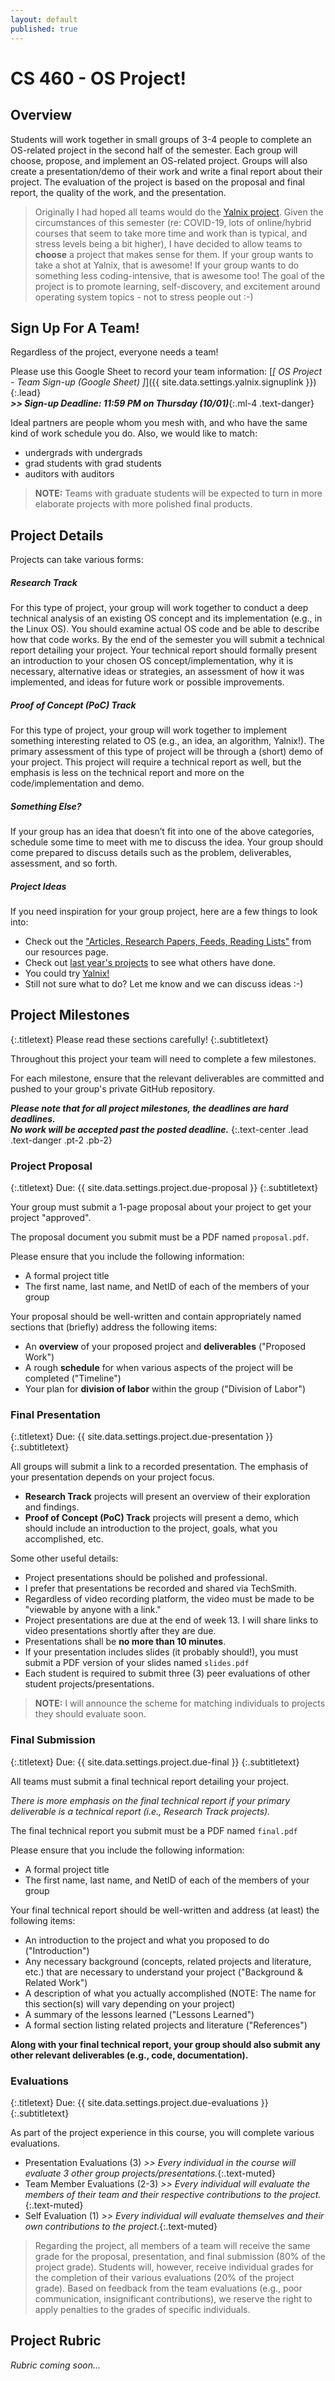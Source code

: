 ```yaml
---
layout: default
published: true
---
```


# CS 460 - OS Project!

## Overview

Students will work together in small groups of 3-4 people to complete an OS-related project in the second half of the semester.
Each group will choose, propose, and implement an OS-related project.
Groups will also create a presentation/demo of their work and write a final report about their project.
The evaluation of the project is based on the proposal and final report, the quality of the work, and the presentation.

> Originally I had hoped all teams would do the [Yalnix project]( {{site.baseurl}}/{{site.data.settings.yalnix.link}} ).
> Given the circumstances of this semester (re: COVID-19, lots of online/hybrid courses that seem to take more time and work than is typical, and stress levels being a bit higher),
> I have decided to allow teams to **choose** a project that makes sense for them.
> If your group wants to take a shot at Yalnix, that is awesome!
> If your group wants to do something less coding-intensive, that is awesome too!
> The goal of the project is to promote learning, self-discovery, and excitement around operating system topics - not to stress people out :-)

## Sign Up For A Team!

Regardless of the project, everyone needs a team!

Please use this Google Sheet to record your team information:
[_[ OS Project - Team Sign-up (Google Sheet) ]_]({{ site.data.settings.yalnix.signuplink }}){:.lead}
<br/> _**>> Sign-up Deadline: 11:59 PM on Thursday (10/01)**_{:.ml-4 .text-danger}

Ideal partners are people whom you mesh with,
and who have the same kind of work schedule you do.
Also, we would like to match:
- undergrads with undergrads
- grad students with grad students
- auditors with auditors

> **NOTE:** Teams with graduate students will be expected to turn in more elaborate projects with more polished final products.

## Project Details

Projects can take various forms:

##### Research Track
For this type of project, your group will work together to conduct a deep technical analysis of an existing OS concept and its implementation (e.g., in the Linux OS).
You should examine actual OS code and be able to describe how that code works.
By the end of the semester you will submit a technical report detailing your project.
Your technical report should formally present
 an introduction to your chosen OS concept/implementation,
 why it is necessary,
 alternative ideas or strategies,
 an assessment of how it was implemented, and
 ideas for future work or possible improvements.

##### Proof of Concept (PoC) Track
For this type of project, your group will work together to implement something interesting related to OS (e.g., an idea, an algorithm, Yalnix!).
The primary assessment of this type of project will be through a (short) demo of your project.
This project will require a technical report as well, but the emphasis is less on the technical report and more on the code/implementation and demo.

##### Something Else?
If your group has an idea that doesn’t fit into one of the above categories, schedule some time to meet with me to discuss the idea.
Your group should come prepared to discuss details such as the problem, deliverables, assessment, and so forth.

##### Project Ideas

If you need inspiration for your group project, here are a few things to look into:
- Check out the ["Articles, Research Papers, Feeds, Reading Lists"]({{site.baseurl}}/resources) from our resources page.
- Check out [last year's projects](https://www.traviswpeters.com/cs460-2019-fall/project/schedule) to see what others have done.
- You could try [Yalnix!]({{site.baseurl}}/{{site.data.settings.yalnix.link}})
- Still not sure what to do? Let me know and we can discuss ideas :-)

## Project Milestones
{:.titletext}
Please read these sections carefully!
{:.subtitletext}

Throughout this project your team will need to complete a few milestones.

For each milestone, ensure that the relevant deliverables are committed and pushed to your group's private GitHub repository.

_**Please note that for all project milestones, the deadlines are hard deadlines. <br/> No work will be accepted past the posted deadline.**_
{:.text-center .lead .text-danger .pt-2 .pb-2}

<!--
### TL;DR

Your team will need to:
- Submit a 1 page proposal to get your project "approved"
- Submit a final write-up (a.k.a. your technical report)
- Give a short presentation

Each member of the team will also submit a _division of labor evaluation_.
This evaluation is intended to be a summary of the contributions you and each of your team members made to the project.
 -->
### Project Proposal
{:.titletext}
Due: {{ site.data.settings.project.due-proposal }}
{:.subtitletext}

Your group must submit a 1-page proposal about your project to get your project "approved".

The proposal document you submit must be a PDF named `proposal.pdf`.

Please ensure that you include the following information:

- A formal project title
- The first name, last name, and NetID of each of the members of your group

Your proposal should be well-written and contain appropriately named sections that (briefly) address the following items:

- An **overview** of your proposed project and **deliverables** ("Proposed Work")
- A rough **schedule** for when various aspects of the project will be completed ("Timeline")
- Your plan for **division of labor** within the group ("Division of Labor")

### Final Presentation
{:.titletext}
Due: {{ site.data.settings.project.due-presentation }}
{:.subtitletext}

All groups will submit a link to a recorded presentation.
The emphasis of your presentation depends on your project focus.

- **Research Track** projects will present an overview of their exploration and findings.
- **Proof of Concept (PoC) Track** projects will present a demo, which should include an introduction to the project, goals, what you accomplished, etc.

Some other useful details:
- Project presentations should be polished and professional.
- I prefer that presentations be recorded and shared via TechSmith.
- Regardless of video recording platform, the video must be made to be "viewable by anyone with a link."
- Project presentations are due at the end of week 13. I will share links to video presentations shortly after they are due.
- Presentations shall be **no more than 10 minutes**.
- If your presentation includes slides (it probably should!), you must submit a PDF version of your slides named `slides.pdf`
- Each student is required to submit three (3) peer evaluations of other student projects/presentations.

> **NOTE:** I will announce the scheme for matching individuals to projects they should evaluate soon.

### Final Submission
{:.titletext}
Due: {{ site.data.settings.project.due-final }}
{:.subtitletext}

All teams must submit a final technical report detailing your project.

_There is more emphasis on the final technical report if your primary deliverable is a technical report (i.e., Research Track projects)._

The final technical report you submit must be a PDF named `final.pdf`

Please ensure that you include the following information:

- A formal project title
- The first name, last name, and NetID of each of the members of your group

Your final technical report should be well-written and address (at least) the following items:

- An introduction to the project and what you proposed to do ("Introduction")
- Any necessary background (concepts, related projects and literature, etc.) that are necessary to understand your project ("Background & Related Work")
- A description of what you actually accomplished (NOTE: The name for this section(s) will vary depending on your project)
- A summary of the lessons learned ("Lessons Learned")
- A formal section listing related projects and literature ("References")

**Along with your final technical report, your group should also submit any other relevant deliverables (e.g., code, documentation).**

### Evaluations
{:.titletext}
Due: {{ site.data.settings.project.due-evaluations }}
{:.subtitletext}

As part of the project experience in this course, you will complete various evaluations.
- Presentation Evaluations (3) _>> Every individual in the course will evaluate 3 other group projects/presentations._{:.text-muted}
- Team Member Evaluations (2-3) _>> Every individual will evaluate the members of their team and their respective contributions to the project._{:.text-muted}
- Self Evaluation (1) _>> Every individual will evaluate themselves and their own contributions to the project._{:.text-muted}
> Regarding the project, all members of a team will receive the same grade for the proposal, presentation, and final submission (80% of the project grade).
Students will, however, receive individual grades for the completion of their various evaluations (20% of the project grade).
Based on feedback from the team evaluations (e.g., poor communication, insignificant contributions), we reserve the right to apply penalties to the grades of specific individuals.

## Project Rubric

_Rubric coming soon..._

<!--
You can view the final project rubric in
  [Google Sheets]({{site.data.settings.project.rubric}}){:.alert-link}, or as a
  [PDF]({{site.data.settings.project.rubricpdf}}){:.alert-link}.
-->
